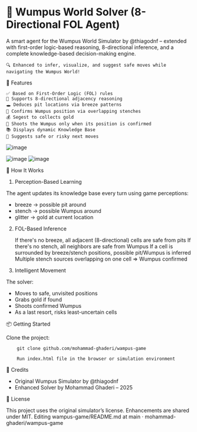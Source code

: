 # 🧠 Wumpus World Solver (8-Directional FOL Agent)

A smart agent for the Wumpus World Simulator by @thiagodnf – extended with first-order logic-based reasoning, 8-directional inference, and a complete knowledge-based decision-making engine.

    🔍 Enhanced to infer, visualize, and suggest safe moves while navigating the Wumpus World!

🚀 Features

    ✅ Based on First-Order Logic (FOL) rules
    🧭 Supports 8-directional adjacency reasoning
    🕳️ Deduces pit locations via breeze patterns
    🐍 Confirms Wumpus position via overlapping stenches
    💰 Segest to collects gold
    🎯 Shoots the Wumpus only when its position is confirmed
    📚 Displays dynamic Knowledge Base
    🤖 Suggests safe or risky next moves



![image](https://github.com/user-attachments/assets/7417ef21-04db-425e-ba6d-dca711990bcc)

![image](https://github.com/user-attachments/assets/4cd0fedc-5d2d-4823-956f-cdb9a6fb516e) ![image](https://github.com/user-attachments/assets/2b342204-72b8-4463-86ae-d03b047a7795)

    

🔄 How It Works
1. Perception-Based Learning

The agent updates its knowledge base every turn using game perceptions:

* breeze → possible pit around
* stench → possible Wumpus around
* glitter → gold at current location

2. FOL-Based Inference

    If there's no breeze, all adjacent (8-directional) cells are safe from pits
    If there's no stench, all neighbors are safe from Wumpus
    If a cell is surrounded by breeze/stench positions, possible pit/Wumpus is inferred
    Multiple stench sources overlapping on one cell ⇒ Wumpus confirmed

3. Intelligent Movement

The solver:

+ Moves to safe, unvisited positions
+ Grabs gold if found
+ Shoots confirmed Wumpus
+ As a last resort, risks least-uncertain cells

📦 Getting Started

Clone the project:

```
    git clone github.com/mohammad-ghaderi/wampus-game
```
```
    Run index.html file in the browser or simulation environment
```

📜 Credits

- Original Wumpus Simulator by @thiagodnf
- Enhanced Solver by Mohammad Ghaderi – 2025

🪪 License

This project uses the original simulator’s license. Enhancements are shared under MIT.
Editing wampus-game/README.md at main · mohammad-ghaderi/wampus-game
